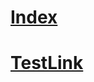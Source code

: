 # [Index](index.md)
# [TestLink](https://ppe.msdn.microsoft.com/en-us/e2e_manualforcepublish/testlink)
